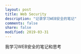 ```yaml
---
layout: post
title: Web Security
description: "记录学习WEB安全的笔记"
comments: false
share: false
modified: 2019-03-31
---
```


我学习WEB安全的笔记和思考